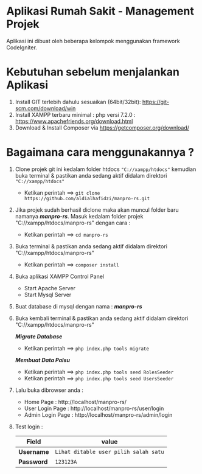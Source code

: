# Aplikasi Rumah Sakit - Management Projek
Aplikasi ini dibuat oleh beberapa kelompok menggunakan framework CodeIgniter.

# Kebutuhan sebelum menjalankan Aplikasi
1. Install GIT terlebih dahulu sesuaikan (64bit/32bit): https://git-scm.com/download/win
2. Install XAMPP terbaru minimal : php versi 7.2.0 : https://www.apachefriends.org/download.html
3. Download & Install Composer via https://getcomposer.org/download/


# Bagaimana cara menggunakannya ?
1. Clone projek git ini kedalam folder htdocs ```"C://xampp/htdocs"``` kemudian buka terminal & pastikan anda sedang aktif didalam direktori ```"C://xampp/htdocs"```
	- Ketikan perintah ==> ```git clone https://github.com/aldialhafidzi/manpro-rs.git```
2. Jika projek sudah berhasil diclone maka akan muncul folder baru namanya ***manpro-rs***. Masuk kedalam folder projek "C://xampp/htdocs/manpro-rs" dengan cara :
	- Ketikan perintah ==> ```cd manpro-rs ```
3. Buka terminal & pastikan anda sedang aktif didalam direktori "C://xampp/htdocs/manpro-rs"
	- Ketikan perintah ==> ```composer install```
4. Buka aplikasi XAMPP Control Panel
	- Start Apache Server
	- Start Mysql Server
5. Buat database di mysql dengan nama : ***manpro-rs***
6. Buka kembali terminal & pastikan anda sedang aktif didalam direktori "C://xampp/htdocs/manpro-rs"

	***Migrate Database***
	- Ketikan perintah ==> ```php index.php tools migrate```
	
	***Membuat Data Palsu***
	- Ketikan perintah ==> ```php index.php tools seed RolesSeeder```
	- Ketikan perintah ==> ```php index.php tools seed UsersSeeder```
	
7. Lalu buka dibrowser anda :
	- Home Page 		: http://localhost/manpro-rs/
	- User Login Page	: http://localhost/manpro-rs/user/login
	- Admin Login Page	: http://localhost/manpro-rs/admin/login
	
8. Test login :

	| Field  	| value 				|
	| ------------- | --------------------------------------|
	| **Username** 	| ```Lihat ditable user pilih salah satu``` 	|
	| **Password**  | ```123123A```  				|

